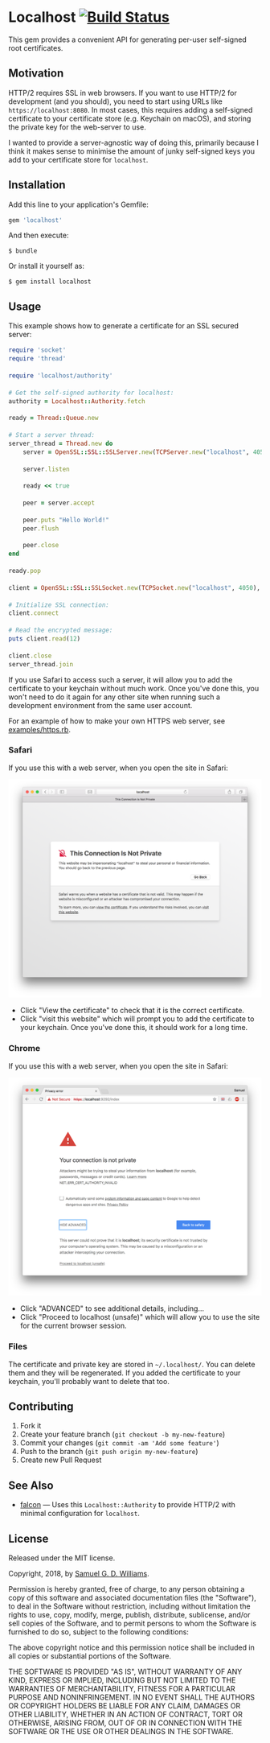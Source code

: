 # Localhost [![Build Status](https://travis-ci.com/socketry/localhost.svg)](https://travis-ci.com/socketry/localhost)

This gem provides a convenient API for generating per-user self-signed root certificates.

## Motivation

HTTP/2 requires SSL in web browsers. If you want to use HTTP/2 for development (and you should), you need to start using URLs like `https://localhost:8080`. In most cases, this requires adding a self-signed certificate to your certificate store (e.g. Keychain on macOS), and storing the private key for the web-server to use.

I wanted to provide a server-agnostic way of doing this, primarily because I think it makes sense to minimise the amount of junky self-signed keys you add to your certificate store for `localhost`.

## Installation

Add this line to your application's Gemfile:

```ruby
gem 'localhost'
```

And then execute:

	$ bundle

Or install it yourself as:

	$ gem install localhost

## Usage

This example shows how to generate a certificate for an SSL secured server:

```ruby
require 'socket'
require 'thread'

require 'localhost/authority'

# Get the self-signed authority for localhost:
authority = Localhost::Authority.fetch

ready = Thread::Queue.new

# Start a server thread:
server_thread = Thread.new do
	server = OpenSSL::SSL::SSLServer.new(TCPServer.new("localhost", 4050), authority.server_context)
	
	server.listen
	
	ready << true
	
	peer = server.accept
	
	peer.puts "Hello World!"
	peer.flush
	
	peer.close
end

ready.pop

client = OpenSSL::SSL::SSLSocket.new(TCPSocket.new("localhost", 4050), authority.client_context)

# Initialize SSL connection:
client.connect

# Read the encrypted message:
puts client.read(12)

client.close
server_thread.join
```

If you use Safari to access such a server, it will allow you to add the certificate to your keychain without much work. Once you've done this, you won't need to do it again for any other site when running such a development environment from the same user account.

For an example of how to make your own HTTPS web server, see [examples/https.rb](examples/https.rb).

### Safari

If you use this with a web server, when you open the site in Safari:

![Safari](media/safari.png)

- Click "View the certificate" to check that it is the correct certificate.
- Click "visit this website" which will prompt you to add the certificate to your keychain. Once you've done this, it should work for a long time.

### Chrome

If you use this with a web server, when you open the site in Safari:

![Chrome](media/chrome.png)

- Click "ADVANCED" to see additional details, including...
- Click "Proceed to localhost (unsafe)" which will allow you to use the site for the current browser session.

### Files

The certificate and private key are stored in `~/.localhost/`. You can delete them and they will be regenerated. If you added the certificate to your keychain, you'll probably want to delete that too.

## Contributing

1. Fork it
2. Create your feature branch (`git checkout -b my-new-feature`)
3. Commit your changes (`git commit -am 'Add some feature'`)
4. Push to the branch (`git push origin my-new-feature`)
5. Create new Pull Request

## See Also

- [falcon](https://github.com/socketry/falcon) — Uses this `Localhost::Authority` to provide HTTP/2 with minimal configuration for `localhost`.

## License

Released under the MIT license.

Copyright, 2018, by [Samuel G. D. Williams](http://www.codeotaku.com/samuel-williams).

Permission is hereby granted, free of charge, to any person obtaining a copy
of this software and associated documentation files (the "Software"), to deal
in the Software without restriction, including without limitation the rights
to use, copy, modify, merge, publish, distribute, sublicense, and/or sell
copies of the Software, and to permit persons to whom the Software is
furnished to do so, subject to the following conditions:

The above copyright notice and this permission notice shall be included in
all copies or substantial portions of the Software.

THE SOFTWARE IS PROVIDED "AS IS", WITHOUT WARRANTY OF ANY KIND, EXPRESS OR
IMPLIED, INCLUDING BUT NOT LIMITED TO THE WARRANTIES OF MERCHANTABILITY,
FITNESS FOR A PARTICULAR PURPOSE AND NONINFRINGEMENT. IN NO EVENT SHALL THE
AUTHORS OR COPYRIGHT HOLDERS BE LIABLE FOR ANY CLAIM, DAMAGES OR OTHER
LIABILITY, WHETHER IN AN ACTION OF CONTRACT, TORT OR OTHERWISE, ARISING FROM,
OUT OF OR IN CONNECTION WITH THE SOFTWARE OR THE USE OR OTHER DEALINGS IN
THE SOFTWARE.
